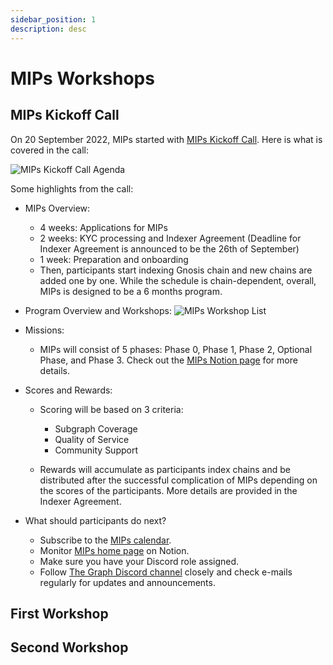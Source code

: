 ```yaml
---
sidebar_position: 1
description: desc
---
```


# MIPs Workshops 

## MIPs Kickoff Call


On 20 September 2022, MIPs started with [MIPs Kickoff Call](https://www.youtube.com/watch?v=iOziDj5FCII). Here is what is covered in the call: 

![MIPs Kickoff Call Agenda](/img/mips-kickoff-agenda.png)

Some highlights from the call: 

- MIPs Overview:
    - 4 weeks: Applications for MIPs
    - 2 weeks: KYC processing and Indexer Agreement (Deadline for Indexer Agreement is announced to be the 26th of September)
    - 1 week: Preparation and onboarding
    - Then, participants start indexing Gnosis chain and new chains are added one by one. While the schedule is chain-dependent, overall, MIPs is designed to be a 6 months program.

- Program Overview and Workshops:
    ![MIPs Workshop List](/img/mips-workshops-list.png)

- Missions:
    - MIPs will consist of 5 phases: Phase 0, Phase 1, Phase 2, Optional Phase, and Phase 3. Check out the [MIPs Notion page](https://thegraphfoundation.notion.site/MIPs-Home-911e1187f1d94d12b247317265f81059) for more details.

- Scores and Rewards:
    - Scoring will be based on 3 criteria:
        - Subgraph Coverage
        - Quality of Service
        - Community Support

    - Rewards will accumulate as participants index chains and be distributed after the successful complication of MIPs depending on the scores of the participants. More details are provided in the Indexer Agreement.

- What should participants do next?
    - Subscribe to the [MIPs calendar](https://calendar.google.com/calendar/u/6?cid=Y19xbW4zZjdzcGxjaXY2NHNyZDJsdTBydWRza0Bncm91cC5jYWxlbmRhci5nb29nbGUuY29t).
    - Monitor [MIPs home page](https://thegraphfoundation.notion.site/MIPs-Home-911e1187f1d94d12b247317265f81059) on Notion.
    - Make sure you have your Discord role assigned.
    - Follow [The Graph Discord channel](https://discord.gg/jcSZGwC3Pw) closely and check e-mails regularly for updates and announcements.

## First Workshop

## Second Workshop
